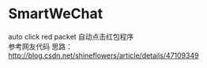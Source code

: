 # SmartWeChat  
auto click red packet
自动点击红包程序  
参考网友代码 思路：
http://blog.csdn.net/shineflowers/article/details/47109349
